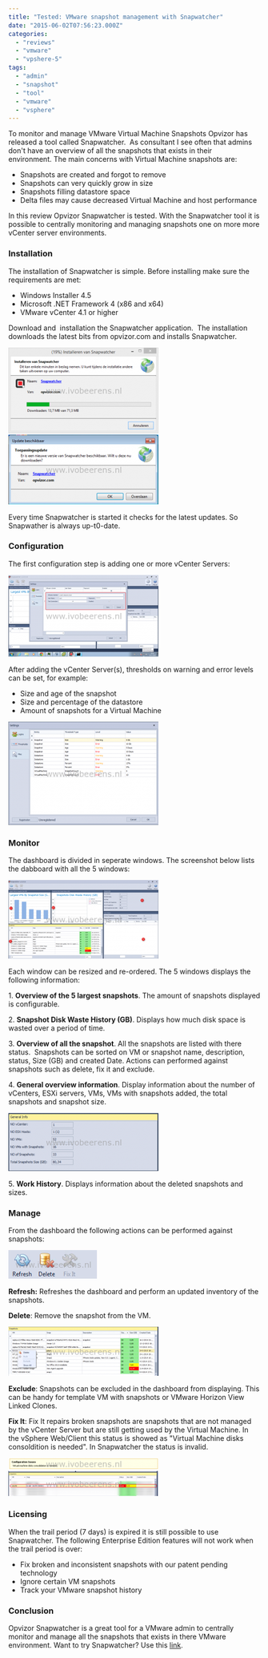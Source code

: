 ```yaml
---
title: "Tested: VMware snapshot management with Snapwatcher"
date: "2015-06-02T07:56:23.000Z"
categories: 
  - "reviews"
  - "vmware"
  - "vpshere-5"
tags: 
  - "admin"
  - "snapshot"
  - "tool"
  - "vmware"
  - "vsphere"
---
```


To monitor and manage VMware Virtual Machine Snapshots Opvizor has released a tool called Snapwatcher.  As consultant I see often that admins don't have an overview of all the snapshots that exists in their environment. The main concerns with Virtual Machine snapshots are:

- Snapshots are created and forgot to remove
- Snapshots can very quickly grow in size
- Snapshots filling datastore space
- Delta files may cause decreased Virtual Machine and host performance

In this review Opvizor Snapwatcher is tested. With the Snapwatcher tool it is possible to centrally monitoring and managing snapshots one on more more vCenter server environments.

### **Installation**

The installation of Snapwatcher is simple. Before installing make sure the requirements are met:

- Windows Installer 4.5
- Microsoft .NET Framework 4 (x86 and x64)
- VMware vCenter 4.1 or higher

Download and  installation the Snapwatcher application.  The installation downloads the latest bits from opvizor.com and installs Snapwatcher.

![1_Install](images/1_Install-300x171.png)[![New Update](images/New-Update-300x139.png)](https://www.ivobeerens.nl/wp-content/uploads/2015/06/New-Update.png)

Every time Snapwatcher is started it checks for the latest updates. So Snapwather is always up-t0-date.

### **Configuration**

The first configuration step is adding one or more vCenter Servers:

[![add vcenter](images/add-vcenter1-300x163.png)](https://www.ivobeerens.nl/wp-content/uploads/2015/05/add-vcenter1.png)

After adding the vCenter Server(s), thresholds on warning and error levels can be set, for example:

- Size and age of the snapshot
- Size and percentage of the datastore
- Amount of snapshots for a Virtual Machine

[![thresholds](images/thresholds-300x206.png)](https://www.ivobeerens.nl/wp-content/uploads/2015/05/thresholds.png)

### **Monitor**

The dashboard is divided in seperate windows. The screenshot below lists the dabboard with all the 5 windows:

[![dashboard](images/dashboard-300x157.png)](https://www.ivobeerens.nl/wp-content/uploads/2015/06/dashboard.png)

Each window can be resized and re-ordered. The 5 windows displays the following information:

1\. **Overview of the 5 largest snapshots**. The amount of snapshots displayed is configurable.

2\. **Snapshot Disk Waste History (GB)**. Displays how much disk space is wasted over a period of time.

3\. **Overview of all the snapshot**. All the snapshots are listed with there status.  Snapshots can be sorted on VM or snapshot name, description, status, Size (GB) and created Date. Actions can performed against snapshots such as delete, fix it and exclude.

4\. **General overview information**. Display information about the number of vCenters, ESXi servers, VMs, VMs with snapshots added, the total snapshots and snapshot size.

[![general info](images/general-info-300x116.png)](https://www.ivobeerens.nl/wp-content/uploads/2015/05/general-info.png)

5\. **Work History**. Displays information about the deleted snapshots and sizes.

### **Manage**

From the dashboard the following actions can be performed against snapshots:

[![Buttons](images/Buttons.png)](https://www.ivobeerens.nl/wp-content/uploads/2015/06/Buttons.png)

**Refresh:** Refreshes the dashboard and perform an updated inventory of the snapshots.

**Delete**: Remove the snapshot from the VM.

[![delete](images/delete-300x98.png)](https://www.ivobeerens.nl/wp-content/uploads/2015/06/delete.png)

**Exclude**: Snapshots can be excluded in the dashboard from displaying. This can be handy for template VM with snapshots or VMware Horizon View Linked Clones.

**Fix It**: Fix It repairs broken snapshots are snapshots that are not managed by the vCenter Server but are still getting used by the Virtual Machine. In the vSphere Web/Client this status is showed as "Virtual Machine disks consoldition is needed". In Snapwatcher the status is invalid.

[![lx250](images/lx250-300x23.png)](https://www.ivobeerens.nl/wp-content/uploads/2015/05/lx250.png) [![01 Snapshot](images/01-Snapshot-300x50.png)](https://www.ivobeerens.nl/wp-content/uploads/2015/06/01-Snapshot.png)

### **Licensing**

When the trail period (7 days) is expired it is still possible to use Snapwatcher. The following Enterprise Edition features will not work when the trail period is over:

- Fix broken and inconsistent snapshots with our patent pending technology
- Ignore certain VM snapshots
- Track your VMware snapshot history

### **Conclusion**

Opvizor Snapwatcher is a great tool for a VMware admin to centrally monitor and manage all the snapshots that exists in there VMware environment. Want to try Snapwatcher? Use this [link](http://try.opvizor.com/snapwatcherent/).
